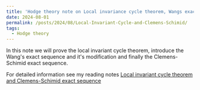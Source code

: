 ```yaml
---
title: 'Hodge theory note on Local invariance cycle theorem, Wangs exact sequence and the Clemens-Schimid exact sequence'
date: 2024-08-01
permalink: /posts/2024/08/Local-Invariant-Cycle-and-Clemens-Schimid/
tags:
  - Hodge theory
---
```


In this note we will prove the local invariant cycle theorem, introduce the Wang's exact sequence and it's modification and finally the Clemens-Schimid exact sequence.

For detailed information see my reading notes [Local invariant cycle theorem and Clemens-Schimid exact sequence](https://yilimath.github.io/files/Hodge/ClemensSchmid.pdf)